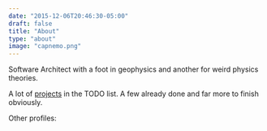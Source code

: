 ```yaml
---
date: "2015-12-06T20:46:30-05:00"
draft: false
title: "About"
type: "about"
image: "capnemo.png"
---
```


Software Architect with a foot in geophysics and another for weird physics theories.

A lot of [projects](/project/) in the TODO list. A few already done and far more to finish obviously.

Other profiles:
[<i class="fab fa-twitter fa-2x"></i>](https://twitter.com/nrdufour)
[<i class="fab fa-linkedin fa-2x"></i>](https://www.linkedin.com/in/nrdufour)
